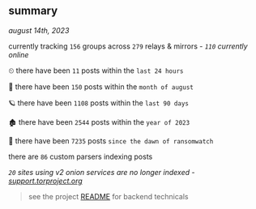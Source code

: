 
## summary
_august 14th, 2023_

currently tracking `156` groups across `279` relays & mirrors - _`110` currently online_

⏲ there have been `11` posts within the `last 24 hours`

🦈 there have been `150` posts within the `month of august`

🪐 there have been `1108` posts within the `last 90 days`

🏚 there have been `2544` posts within the `year of 2023`

🦕 there have been `7235` posts `since the dawn of ransomwatch`

there are `86` custom parsers indexing posts

_`20` sites using v2 onion services are no longer indexed - [support.torproject.org](https://support.torproject.org/onionservices/v2-deprecation/)_

> see the project [README](https://github.com/joshhighet/ransomwatch#ransomwatch--) for backend technicals
